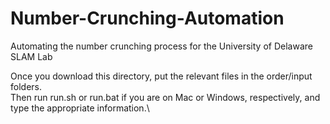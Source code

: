 # Number-Crunching-Automation
Automating the number crunching process for the University of Delaware SLAM Lab

Once you download this directory, put the relevant files in the order/input folders.\
Then run run.sh or run.bat if you are on Mac or Windows, respectively, and type the appropriate information.\
